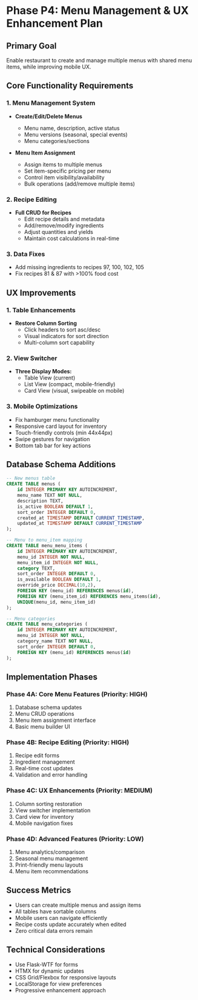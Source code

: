# Phase P4: Menu Management & UX Enhancement Plan

## Primary Goal
Enable restaurant to create and manage multiple menus with shared menu items, while improving mobile UX.

## Core Functionality Requirements

### 1. Menu Management System
- **Create/Edit/Delete Menus**
  - Menu name, description, active status
  - Menu versions (seasonal, special events)
  - Menu categories/sections
  
- **Menu Item Assignment**
  - Assign items to multiple menus
  - Set item-specific pricing per menu
  - Control item visibility/availability
  - Bulk operations (add/remove multiple items)

### 2. Recipe Editing
- **Full CRUD for Recipes**
  - Edit recipe details and metadata
  - Add/remove/modify ingredients
  - Adjust quantities and yields
  - Maintain cost calculations in real-time
  
### 3. Data Fixes
- Add missing ingredients to recipes 97, 100, 102, 105
- Fix recipes 81 & 87 with >100% food cost

## UX Improvements

### 1. Table Enhancements
- **Restore Column Sorting**
  - Click headers to sort asc/desc
  - Visual indicators for sort direction
  - Multi-column sort capability

### 2. View Switcher
- **Three Display Modes:**
  - Table View (current)
  - List View (compact, mobile-friendly)
  - Card View (visual, swipeable on mobile)
  
### 3. Mobile Optimizations
- Fix hamburger menu functionality
- Responsive card layout for inventory
- Touch-friendly controls (min 44x44px)
- Swipe gestures for navigation
- Bottom tab bar for key actions

## Database Schema Additions

```sql
-- New menus table
CREATE TABLE menus (
    id INTEGER PRIMARY KEY AUTOINCREMENT,
    menu_name TEXT NOT NULL,
    description TEXT,
    is_active BOOLEAN DEFAULT 1,
    sort_order INTEGER DEFAULT 0,
    created_at TIMESTAMP DEFAULT CURRENT_TIMESTAMP,
    updated_at TIMESTAMP DEFAULT CURRENT_TIMESTAMP
);

-- Menu to menu_item mapping
CREATE TABLE menu_menu_items (
    id INTEGER PRIMARY KEY AUTOINCREMENT,
    menu_id INTEGER NOT NULL,
    menu_item_id INTEGER NOT NULL,
    category TEXT,
    sort_order INTEGER DEFAULT 0,
    is_available BOOLEAN DEFAULT 1,
    override_price DECIMAL(10,2),
    FOREIGN KEY (menu_id) REFERENCES menus(id),
    FOREIGN KEY (menu_item_id) REFERENCES menu_items(id),
    UNIQUE(menu_id, menu_item_id)
);

-- Menu categories
CREATE TABLE menu_categories (
    id INTEGER PRIMARY KEY AUTOINCREMENT,
    menu_id INTEGER NOT NULL,
    category_name TEXT NOT NULL,
    sort_order INTEGER DEFAULT 0,
    FOREIGN KEY (menu_id) REFERENCES menus(id)
);
```

## Implementation Phases

### Phase 4A: Core Menu Features (Priority: HIGH)
1. Database schema updates
2. Menu CRUD operations
3. Menu item assignment interface
4. Basic menu builder UI

### Phase 4B: Recipe Editing (Priority: HIGH)
1. Recipe edit forms
2. Ingredient management
3. Real-time cost updates
4. Validation and error handling

### Phase 4C: UX Enhancements (Priority: MEDIUM)
1. Column sorting restoration
2. View switcher implementation
3. Card view for inventory
4. Mobile navigation fixes

### Phase 4D: Advanced Features (Priority: LOW)
1. Menu analytics/comparison
2. Seasonal menu management
3. Print-friendly menu layouts
4. Menu item recommendations

## Success Metrics
- Users can create multiple menus and assign items
- All tables have sortable columns
- Mobile users can navigate efficiently
- Recipe costs update accurately when edited
- Zero critical data errors remain

## Technical Considerations
- Use Flask-WTF for forms
- HTMX for dynamic updates
- CSS Grid/Flexbox for responsive layouts
- LocalStorage for view preferences
- Progressive enhancement approach